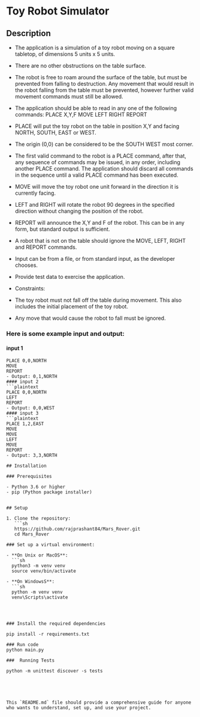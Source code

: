 # Toy Robot Simulator

## Description

- The application is a simulation of a toy robot moving on a square tabletop, of
dimensions 5 units x 5 units.
- There are no other obstructions on the table surface.
- The robot is free to roam around the surface of the table, but must be prevented
from falling to destruction. Any movement that would result in the robot falling from
the table must be prevented, however further valid movement commands must still
be allowed.
- The application should be able to read in any one of the following commands:
PLACE X,Y,F
MOVE
LEFT
RIGHT
REPORT
- PLACE will put the toy robot on the table in position X,Y and facing NORTH, SOUTH,
EAST or WEST.
- The origin (0,0) can be considered to be the SOUTH WEST most corner.
- The first valid command to the robot is a PLACE command, after that, any sequence of commands may be issued, in any order, including another PLACE command. The application should discard all commands in the sequence until a valid PLACE command has been executed.
- MOVE will move the toy robot one unit forward in the direction it is currently facing.
- LEFT and RIGHT will rotate the robot 90 degrees in the specified direction without changing the position of the robot.
- REPORT will announce the X,Y and F of the robot. This can be in any form, but standard
output is sufficient.
- A robot that is not on the table should ignore the MOVE, LEFT, RIGHT and REPORT
commands.
- Input can be from a file, or from standard input, as the developer chooses.
- Provide test data to exercise the application.

- Constraints:
- The toy robot must not fall off the table during movement. This also includes the
initial placement of the toy robot.
- Any move that would cause the robot to fall must be ignored.
### Here is some example input and output:
#### input 1
```plaintext
PLACE 0,0,NORTH
MOVE
REPORT
- Output: 0,1,NORTH
#### input 2
```plaintext
PLACE 0,0,NORTH
LEFT
REPORT
- Output: 0,0,WEST
#### input 3
```plaintext
PLACE 1,2,EAST
MOVE
MOVE
LEFT
MOVE
REPORT
- Output: 3,3,NORTH

## Installation

### Prerequisites

- Python 3.6 or higher
- pip (Python package installer)


## Setup

1. Clone the repository:
   ```sh
   https://github.com/rajprashant84/Mars_Rover.git
   cd Mars_Rover

### Set up a virtual environment:

- **On Unix or MacOS**:
  ```sh
  python3 -m venv venv
  source venv/bin/activate

- **On WindowsS**:
  ```sh
  python -m venv venv
  venv\Scripts\activate




### Install the required dependencies

pip install -r requirements.txt

### Run code
python main.py 

###  Running Tests

python -m unittest discover -s tests





This `README.md` file should provide a comprehensive guide for anyone who wants to understand, set up, and use your project.




